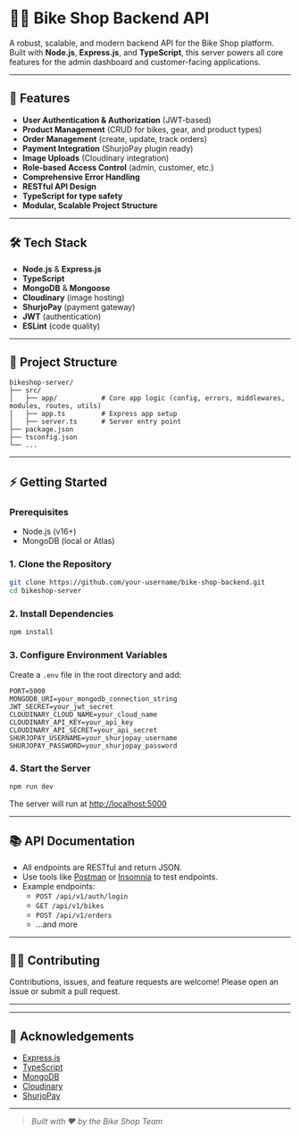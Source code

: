 # 🚴‍♂️ Bike Shop Backend API

A robust, scalable, and modern backend API for the Bike Shop platform. Built with **Node.js**, **Express.js**, and **TypeScript**, this server powers all core features for the admin dashboard and customer-facing applications.

---

## 🚀 Features

- **User Authentication & Authorization** (JWT-based)
- **Product Management** (CRUD for bikes, gear, and product types)
- **Order Management** (create, update, track orders)
- **Payment Integration** (ShurjoPay plugin ready)
- **Image Uploads** (Cloudinary integration)
- **Role-based Access Control** (admin, customer, etc.)
- **Comprehensive Error Handling**
- **RESTful API Design**
- **TypeScript for type safety**
- **Modular, Scalable Project Structure**

---

## 🛠️ Tech Stack

- **Node.js** & **Express.js**
- **TypeScript**
- **MongoDB** & **Mongoose**
- **Cloudinary** (image hosting)
- **ShurjoPay** (payment gateway)
- **JWT** (authentication)
- **ESLint** (code quality)

---

## 📁 Project Structure

```
bikeshop-server/
├── src/
│   ├── app/           # Core app logic (config, errors, middlewares, modules, routes, utils)
│   ├── app.ts         # Express app setup
│   ├── server.ts      # Server entry point
├── package.json
├── tsconfig.json
└── ...
```

---

## ⚡ Getting Started

### Prerequisites
- Node.js (v16+)
- MongoDB (local or Atlas)

### 1. Clone the Repository
```bash
git clone https://github.com/your-username/bike-shop-backend.git
cd bikeshop-server
```

### 2. Install Dependencies
```bash
npm install
```

### 3. Configure Environment Variables
Create a `.env` file in the root directory and add:
```env
PORT=5000
MONGODB_URI=your_mongodb_connection_string
JWT_SECRET=your_jwt_secret
CLOUDINARY_CLOUD_NAME=your_cloud_name
CLOUDINARY_API_KEY=your_api_key
CLOUDINARY_API_SECRET=your_api_secret
SHURJOPAY_USERNAME=your_shurjopay_username
SHURJOPAY_PASSWORD=your_shurjopay_password
```

### 4. Start the Server
```bash
npm run dev
```

The server will run at [http://localhost:5000](http://localhost:5000)

---

## 📚 API Documentation

- All endpoints are RESTful and return JSON.
- Use tools like [Postman](https://www.postman.com/) or [Insomnia](https://insomnia.rest/) to test endpoints.
- Example endpoints:
  - `POST /api/v1/auth/login`
  - `GET /api/v1/bikes`
  - `POST /api/v1/orders`
  - ...and more

---

## 🧑‍💻 Contributing

Contributions, issues, and feature requests are welcome! Please open an issue or submit a pull request.

---





---

## 🙏 Acknowledgements

- [Express.js](https://expressjs.com/)
- [TypeScript](https://www.typescriptlang.org/)
- [MongoDB](https://www.mongodb.com/)
- [Cloudinary](https://cloudinary.com/)
- [ShurjoPay](https://shurjopay.com.bd/)

---

> _Built with ❤️ by the Bike Shop Team_
